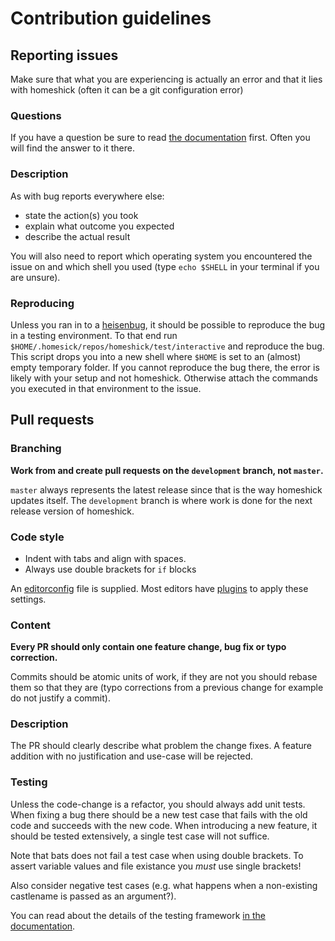 # Contribution guidelines #

## Reporting issues ##
Make sure that what you are experiencing is actually an error and that it lies with homeshick (often it can be a git configuration error)

### Questions ###
If you have a question be sure to read [the documentation](https://github.com/andsens/homeshick/wiki) first.
Often you will find the answer to it there.

### Description ###
As with bug reports everywhere else:
* state the action(s) you took
* explain what outcome you expected
* describe the actual result

You will also need to report which operating system you encountered the issue on
and which shell you used (type `echo $SHELL` in your terminal if you are unsure).

### Reproducing ###
Unless you ran in to a [heisenbug](http://en.wikipedia.org/wiki/Heisenbug),
it should be possible to reproduce the bug in a testing environment.
To that end run `$HOME/.homesick/repos/homeshick/test/interactive` and reproduce the bug.
This script drops you into a new shell where `$HOME` is set to an (almost) empty temporary folder.
If you cannot reproduce the bug there, the error is likely with your setup and not homeshick.
Otherwise attach the commands you executed in that environment to the issue.

## Pull requests ##

### Branching
**Work from and create pull requests on the `development` branch, not `master`.**

`master` always represents the latest release since that is the way homeshick updates itself. The
`development` branch is where work is done for the next release version of homeshick.

### Code style ###
* Indent with tabs and align with spaces.
* Always use double brackets for `if` blocks

An [editorconfig](http://editorconfig.org) file is supplied. Most editors have [plugins](http://editorconfig.org/#download)
to apply these settings.

### Content ###
**Every PR should only contain one feature change, bug fix or typo correction.**

Commits should be atomic units of work, if they are not you should rebase them so that they are
(typo corrections from a previous change for example do not justify a commit).

### Description ###
The PR should clearly describe what problem the change fixes.
A feature addition with no justification and use-case will be rejected.

### Testing ###
Unless the code-change is a refactor, you should always add unit tests.
When fixing a bug there should be a new test case that fails with the old code and succeeds with the new code.
When introducing a new feature, it should be tested extensively, a single test case will not suffice.

Note that bats does not fail a test case when using double brackets.
To assert variable values and file existance you *must* use single brackets!

Also consider negative test cases (e.g. what happens when a non-existing castlename is passed as an argument?).

You can read about the details of the testing framework
[in the documentation](https://github.com/andsens/homeshick/wiki/Testing).
